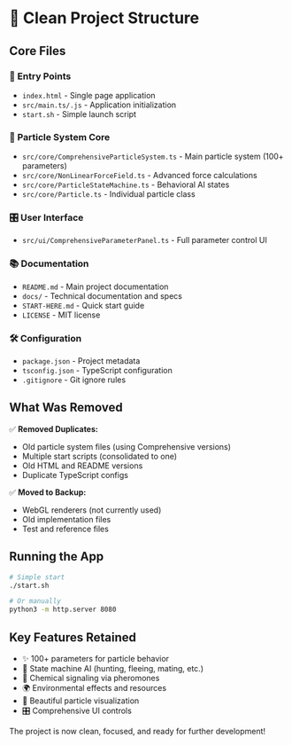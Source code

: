 # 📁 Clean Project Structure

## Core Files

### 🎯 Entry Points
- `index.html` - Single page application
- `src/main.ts/.js` - Application initialization
- `start.sh` - Simple launch script

### 🧬 Particle System Core
- `src/core/ComprehensiveParticleSystem.ts` - Main particle system (100+ parameters)
- `src/core/NonLinearForceField.ts` - Advanced force calculations
- `src/core/ParticleStateMachine.ts` - Behavioral AI states
- `src/core/Particle.ts` - Individual particle class

### 🎛️ User Interface
- `src/ui/ComprehensiveParameterPanel.ts` - Full parameter control UI

### 📚 Documentation
- `README.md` - Main project documentation
- `docs/` - Technical documentation and specs
- `START-HERE.md` - Quick start guide
- `LICENSE` - MIT license

### 🛠️ Configuration
- `package.json` - Project metadata
- `tsconfig.json` - TypeScript configuration
- `.gitignore` - Git ignore rules

## What Was Removed

✅ **Removed Duplicates:**
- Old particle system files (using Comprehensive versions)
- Multiple start scripts (consolidated to one)
- Old HTML and README versions
- Duplicate TypeScript configs

✅ **Moved to Backup:**
- WebGL renderers (not currently used)
- Old implementation files
- Test and reference files

## Running the App

```bash
# Simple start
./start.sh

# Or manually
python3 -m http.server 8080
```

## Key Features Retained

- ✨ 100+ parameters for particle behavior
- 🧠 State machine AI (hunting, fleeing, mating, etc.)
- 🧪 Chemical signaling via pheromones
- 🌍 Environmental effects and resources
- 🎨 Beautiful particle visualization
- 🎛️ Comprehensive UI controls

The project is now clean, focused, and ready for further development!